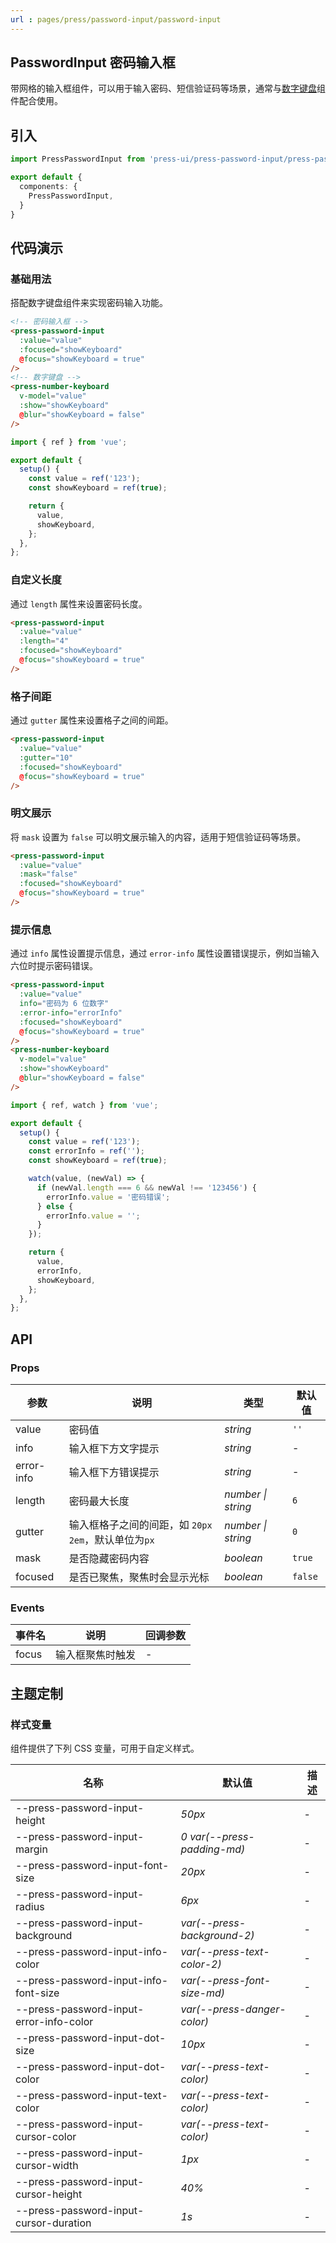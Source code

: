 ```yaml
---
url : pages/press/password-input/password-input
---
```


## PasswordInput 密码输入框

带网格的输入框组件，可以用于输入密码、短信验证码等场景，通常与[数字键盘](./press-number-keyboard.html)组件配合使用。

## 引入

```ts
import PressPasswordInput from 'press-ui/press-password-input/press-password-input.vue';

export default {
  components: {
    PressPasswordInput,
  }
}
```

## 代码演示

### 基础用法

搭配数字键盘组件来实现密码输入功能。

```html
<!-- 密码输入框 -->
<press-password-input
  :value="value"
  :focused="showKeyboard"
  @focus="showKeyboard = true"
/>
<!-- 数字键盘 -->
<press-number-keyboard
  v-model="value"
  :show="showKeyboard"
  @blur="showKeyboard = false"
/>
```

```js
import { ref } from 'vue';

export default {
  setup() {
    const value = ref('123');
    const showKeyboard = ref(true);

    return {
      value,
      showKeyboard,
    };
  },
};
```

### 自定义长度

通过 `length` 属性来设置密码长度。

```html
<press-password-input
  :value="value"
  :length="4"
  :focused="showKeyboard"
  @focus="showKeyboard = true"
/>
```

### 格子间距

通过 `gutter` 属性来设置格子之间的间距。

```html
<press-password-input
  :value="value"
  :gutter="10"
  :focused="showKeyboard"
  @focus="showKeyboard = true"
/>
```

### 明文展示

将 `mask` 设置为 `false` 可以明文展示输入的内容，适用于短信验证码等场景。

```html
<press-password-input
  :value="value"
  :mask="false"
  :focused="showKeyboard"
  @focus="showKeyboard = true"
/>
```

### 提示信息

通过 `info` 属性设置提示信息，通过 `error-info` 属性设置错误提示，例如当输入六位时提示密码错误。

```html
<press-password-input
  :value="value"
  info="密码为 6 位数字"
  :error-info="errorInfo"
  :focused="showKeyboard"
  @focus="showKeyboard = true"
/>
<press-number-keyboard
  v-model="value"
  :show="showKeyboard"
  @blur="showKeyboard = false"
/>
```

```js
import { ref, watch } from 'vue';

export default {
  setup() {
    const value = ref('123');
    const errorInfo = ref('');
    const showKeyboard = ref(true);

    watch(value, (newVal) => {
      if (newVal.length === 6 && newVal !== '123456') {
        errorInfo.value = '密码错误';
      } else {
        errorInfo.value = '';
      }
    });

    return {
      value,
      errorInfo,
      showKeyboard,
    };
  },
};
```

## API

### Props

| 参数       | 说明                                                  | 类型               | 默认值  |
| ---------- | ----------------------------------------------------- | ------------------ | ------- |
| value      | 密码值                                                | _string_           | `''`    |
| info       | 输入框下方文字提示                                    | _string_           | -       |
| error-info | 输入框下方错误提示                                    | _string_           | -       |
| length     | 密码最大长度                                          | _number \| string_ | `6`     |
| gutter     | 输入框格子之间的间距，如 `20px` `2em`，默认单位为`px` | _number \| string_ | `0`     |
| mask       | 是否隐藏密码内容                                      | _boolean_          | `true`  |
| focused    | 是否已聚焦，聚焦时会显示光标                          | _boolean_          | `false` |

### Events

| 事件名 | 说明             | 回调参数 |
| ------ | ---------------- | -------- |
| focus  | 输入框聚焦时触发 | -        |

## 主题定制

### 样式变量

组件提供了下列 CSS 变量，可用于自定义样式。

| 名称                                    | 默认值                      | 描述 |
| --------------------------------------- | --------------------------- | ---- |
| --press-password-input-height           | _50px_                      | -    |
| --press-password-input-margin           | _0 var(--press-padding-md)_ | -    |
| --press-password-input-font-size        | _20px_                      | -    |
| --press-password-input-radius           | _6px_                       | -    |
| --press-password-input-background       | _var(--press-background-2)_ | -    |
| --press-password-input-info-color       | _var(--press-text-color-2)_ | -    |
| --press-password-input-info-font-size   | _var(--press-font-size-md)_ | -    |
| --press-password-input-error-info-color | _var(--press-danger-color)_ | -    |
| --press-password-input-dot-size         | _10px_                      | -    |
| --press-password-input-dot-color        | _var(--press-text-color)_   | -    |
| --press-password-input-text-color       | _var(--press-text-color)_   | -    |
| --press-password-input-cursor-color     | _var(--press-text-color)_   | -    |
| --press-password-input-cursor-width     | _1px_                       | -    |
| --press-password-input-cursor-height    | _40%_                       | -    |
| --press-password-input-cursor-duration  | _1s_                        | -    |
